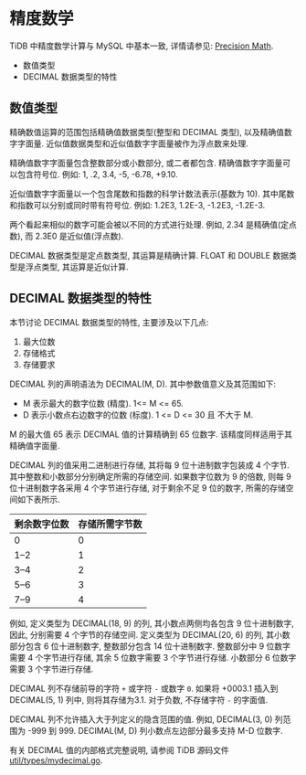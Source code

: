# 精度数学

TiDB 中精度数学计算与 MySQL 中基本一致, 详情请参见: [Precision Math](https://dev.mysql.com/doc/refman/5.7/en/precision-math.html).

- 数值类型
- DECIMAL 数据类型的特性

## 数值类型

精确数值运算的范围包括精确值数据类型(整型和 DECIMAL 类型), 以及精确值数字字面量. 近似值数据类型和近似值数字字面量被作为浮点数来处理.

精确值数字字面量包含整数部分或小数部分, 或二者都包含. 精确值数字字面量可以包含符号位. 例如: 1, .2, 3.4, -5, -6.78, +9.10.

近似值数字字面量以一个包含尾数和指数的科学计数法表示(基数为 10). 其中尾数和指数可以分别或同时带有符号位. 例如: 1.2E3, 1.2E-3, -1.2E3, -1.2E-3.

两个看起来相似的数字可能会被以不同的方式进行处理. 例如, 2.34 是精确值(定点数), 而 2.3E0 是近似值(浮点数).

DECIMAL 数据类型是定点数类型, 其运算是精确计算. FLOAT 和 DOUBLE 数据类型是浮点类型, 其运算是近似计算.

## DECIMAL 数据类型的特性

本节讨论 DECIMAL 数据类型的特性, 主要涉及以下几点:

1. 最大位数
2. 存储格式
3. 存储要求

DECIMAL 列的声明语法为 DECIMAL(M, D). 其中参数值意义及其范围如下:

- M 表示最大的数字位数 (精度). 1<= M <= 65.
- D 表示小数点右边数字的位数 (标度). 1 <= D <= 30 且 不大于 M.

M 的最大值 65 表示 DECIMAL 值的计算精确到 65 位数字. 该精度同样适用于其精确值字面量.

DECIMAL 列的值采用二进制进行存储, 其将每 9 位十进制数字包装成 4 个字节. 其中整数和小数部分分别确定所需的存储空间. 如果数字位数为 9 的倍数, 则每 9 位十进制数字各采用 4 个字节进行存储, 对于剩余不足 9 位的数字,  所需的存储空间如下表所示.

| 剩余数字位数 | 存储所需字节数 |
| --- | --- |
| 0   | 0 |
| 1–2 | 1 |
| 3–4 | 2 |
| 5–6 | 3 |
| 7–9 | 4 |

例如, 定义类型为 DECIMAL(18, 9) 的列, 其小数点两侧均各包含 9 位十进制数字, 因此, 分别需要 4 个字节的存储空间. 定义类型为 DECIMAL(20, 6) 的列, 其小数部分包含 6 位十进制数字, 整数部分包含 14 位十进制数字. 整数部分中 9 位数字需要 4 个字节进行存储, 其余 5 位数字需要 3 个字节进行存储. 小数部分 6 位数字需要 3 个字节进行存储.

DECIMAL 列不存储前导的字符 `+` 或字符 `-` 或数字 `0`. 如果将 +0003.1 插入到 DECIMAL(5, 1) 列中, 则将其存储为3.1. 对于负数, 不存储字符 `-` 的字面值.

DECIMAL 列不允许插入大于列定义的隐含范围的值. 例如, DECIMAL(3, 0) 列范围为 -999 到 999. DECIMAL(M, D) 列小数点左边部分最多支持 M-D 位数字.

有关 DECIMAL 值的内部格式完整说明, 请参阅 TiDB 源码文件 [util/types/mydecimal.go](https://github.com/pingcap/tidb/blob/master/util/types/mydecimal.go).
